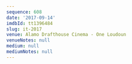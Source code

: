 ```yaml
---
sequence: 608
date: '2017-09-14'
imdbId: tt1396484
slug: it-2017
venue: Alamo Drafthouse Cinema - One Loudoun
venueNotes: null
medium: null
mediumNotes: null
---
```


